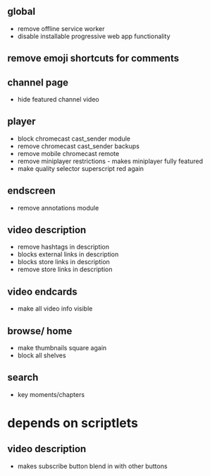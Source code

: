 ## global
* remove offline service worker
* disable installable progressive web app functionality
## remove emoji shortcuts for comments
## channel page
* hide featured channel video
## player
* block chromecast cast_sender module
* remove chromecast cast_sender backups
* remove mobile chromecast remote
* remove miniplayer restrictions - makes miniplayer fully featured
* make quality selector superscript red again
## endscreen
* remove annotations module
## video description
* remove hashtags in description
* blocks external links in description
* blocks store links in description
* remove store links in description
## video endcards
* make all video info visible
## browse/ home
* make thumbnails square again
* block all shelves
## search
* key moments/chapters
# depends on scriptlets
## video description
* makes subscribe button blend in with other buttons
